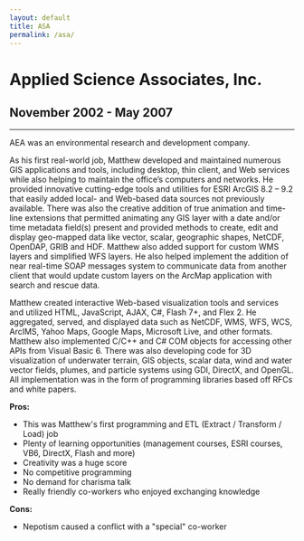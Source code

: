```yaml
---
layout: default
title: ASA
permalink: /asa/
---
```

# Applied Science Associates, Inc.
## November 2002 - May 2007
<hr class="hr-plain">

AEA was an environmental research and development company.

As his first real-world job, Matthew developed and maintained numerous GIS applications and tools, including desktop, thin client, and Web services while also helping to maintain the office’s computers and networks. He provided innovative cutting-edge tools and utilities for ESRI ArcGIS 8.2 – 9.2 that easily added local- and Web-based data sources not previously available. There was also the creative addition of true animation and time-line extensions that permitted animating any GIS layer with a date and/or time metadata field(s) present and provided methods to create, edit and display geo-mapped data like vector, scalar, geographic shapes, NetCDF, OpenDAP, GRIB and HDF. Matthew also added support for custom WMS layers and simplified WFS layers. He also helped implement the addition of near real-time SOAP messages system to communicate data from another client that would update custom layers on the ArcMap application with search and rescue data.

Matthew created interactive Web-based visualization tools and services and utilized HTML, JavaScript, AJAX, C#, Flash 7+, and Flex 2. He aggregated, served, and displayed data such as NetCDF, WMS, WFS, WCS, ArcIMS, Yahoo Maps, Google Maps, Microsoft Live, and other formats. Matthew also implemented C/C++ and C# COM objects for accessing other APIs from Visual Basic 6. There was also developing code for 3D visualization of underwater terrain, GIS objects, scalar data, wind and water vector fields, plumes, and particle systems using GDI, DirectX, and OpenGL. All implementation was in the form of programming libraries based off RFCs and white papers.

**Pros:**
* This was Matthew's first programming and ETL (Extract / Transform / Load) job
* Plenty of learning opportunities (management courses, ESRI courses, VB6, DirectX, Flash and more)
* Creativity was a huge score
* No competitive programming
* No demand for charisma talk
* Really friendly co-workers who enjoyed exchanging knowledge

**Cons:**
* Nepotism caused a conflict with a "special" co-worker